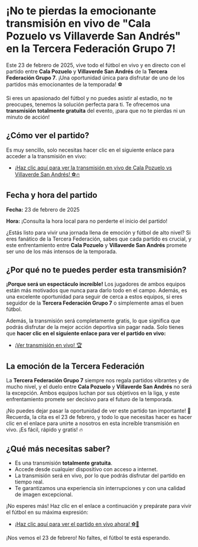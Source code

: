 # ¡No te pierdas la emocionante transmisión en vivo de "Cala Pozuelo vs Villaverde San Andrés" en la Tercera Federación Grupo 7!

Este 23 de febrero de 2025, vive todo el fútbol en vivo y en directo con el partido entre **Cala Pozuelo** y **Villaverde San Andrés** de la **Tercera Federación Grupo 7**. ¡Una oportunidad única para disfrutar de uno de los partidos más emocionantes de la temporada! ⚽

Si eres un apasionado del fútbol y no puedes asistir al estadio, no te preocupes, tenemos la solución perfecta para ti. Te ofrecemos una **transmisión totalmente gratuita** del evento, ¡para que no te pierdas ni un minuto de acción!

## ¿Cómo ver el partido?

Es muy sencillo, solo necesitas hacer clic en el siguiente enlace para acceder a la transmisión en vivo:

- [¡Haz clic aquí para ver la transmisión en vivo de Cala Pozuelo vs Villaverde San Andrés! ⚽🔥](https://tinyurl.com/livestreamfreeo?st=Cala+Pozuelo+vs+Villaverde+San+Andr%C3%A9s&si=gh)

## Fecha y hora del partido

**Fecha:** 23 de febrero de 2025

**Hora:** ¡Consulta la hora local para no perderte el inicio del partido!

¿Estás listo para vivir una jornada llena de emoción y fútbol de alto nivel? Si eres fanático de la Tercera Federación, sabes que cada partido es crucial, y este enfrentamiento entre **Cala Pozuelo** y **Villaverde San Andrés** promete ser uno de los más intensos de la temporada.

## ¿Por qué no te puedes perder esta transmisión?

**¡Porque será un espectáculo increíble!** Los jugadores de ambos equipos están más motivados que nunca para darlo todo en el campo. Además, es una excelente oportunidad para seguir de cerca a estos equipos, si eres seguidor de la **Tercera Federación Grupo 7** o simplemente amas el buen fútbol.

Además, la transmisión será completamente gratis, lo que significa que podrás disfrutar de la mejor acción deportiva sin pagar nada. Solo tienes que **hacer clic en el siguiente enlace para ver el partido en vivo:**

- [¡Ver transmisión en vivo! 🏆](https://tinyurl.com/livestreamfreeo?st=Cala+Pozuelo+vs+Villaverde+San+Andr%C3%A9s&si=gh)

## La emoción de la Tercera Federación

La **Tercera Federación Grupo 7** siempre nos regala partidos vibrantes y de mucho nivel, y el duelo entre **Cala Pozuelo** y **Villaverde San Andrés** no será la excepción. Ambos equipos luchan por sus objetivos en la liga, y este enfrentamiento promete ser decisivo para el futuro de la temporada.

¡No puedes dejar pasar la oportunidad de ver este partido tan importante! 📅 Recuerda, la cita es el 23 de febrero, y todo lo que necesitas hacer es hacer clic en el enlace para unirte a nosotros en esta increíble transmisión en vivo. ¡Es fácil, rápido y gratis! 🔥

## ¿Qué más necesitas saber?

- Es una transmisión **totalmente gratuita**.
- Accede desde cualquier dispositivo con acceso a internet.
- La transmisión será en vivo, por lo que podrás disfrutar del partido en tiempo real.
- Te garantizamos una experiencia sin interrupciones y con una calidad de imagen excepcional.

¡No esperes más! Haz clic en el enlace a continuación y prepárate para vivir el fútbol en su máxima expresión:

- [¡Haz clic aquí para ver el partido en vivo ahora! ⚽👀](https://tinyurl.com/livestreamfreeo?st=Cala+Pozuelo+vs+Villaverde+San+Andr%C3%A9s&si=gh)

¡Nos vemos el 23 de febrero! No faltes, el fútbol te está esperando.
